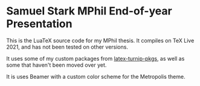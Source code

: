 # Samuel Stark MPhil End-of-year Presentation

This is the LuaTeX source code for my MPhil thesis. It compiles on TeX Live 2021, and has not been tested on other versions.

It uses some of my custom packages from [latex-turnip-pkgs](https://github.com/theturboturnip/latex-turnip-pkgs), as well as some that haven't been moved over yet.

It is uses Beamer with a custom color scheme for the Metropolis theme.
